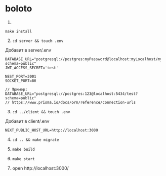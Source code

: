 # boloto

1. 
```make install ```

2. ```cd server && touch .env```

Добавит в server/.env
```
DATABASE_URL="postgresql://postgres:myPassword@localhost:myLocalhost/myDB?schema=public"
JWT_ACCESS_SECRET='test'

NEST_PORT=3001
SOCKET_PORT=80
```

```
// Пример: DATABASE_URL="postgresql://postgres:123@localhost:5434/test?schema=public"
// https://www.prisma.io/docs/orm/reference/connection-urls
```

3. ```cd ../client && touch .env```

Добавит в client/.env

```
NEXT_PUBLIC_HOST_URL=http://localhost:3000
```


4. ```cd .. && make migrate```

5. ```make build```

6. ```make start ```  

7. open http://localhost:3000/
